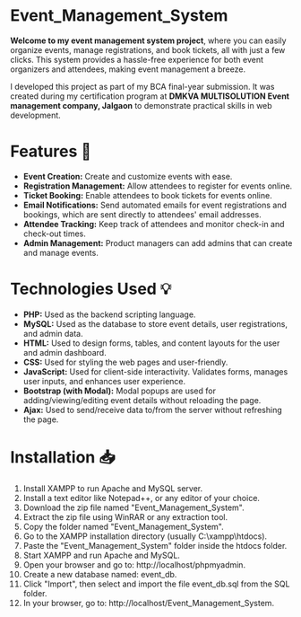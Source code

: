 # Event_Management_System
**Welcome to my event management system project**, where you can easily organize events, manage registrations, and book tickets, all with just a few clicks. This system provides a hassle-free experience for both event organizers and attendees, making event management a breeze.

I developed this project as part of my BCA final-year submission. It was created during my certification program at **DMKVA MULTISOLUTION Event management company, Jalgaon** to demonstrate practical skills in web development.

# Features 🎯
* **Event Creation:** Create and customize events with ease.
* **Registration Management:** Allow attendees to register for events online.
* **Ticket Booking:** Enable attendees to book tickets for events online.
* **Email Notifications:** Send automated emails for event registrations and bookings, which are sent directly to attendees' email addresses.
* **Attendee Tracking:** Keep track of attendees and monitor check-in and check-out times.
* **Admin Management:** Product managers can add admins that can create and manage events.

# Technologies Used 💡
* **PHP:** Used as the backend scripting language.
* **MySQL:** Used as the database to store event details, user registrations, and admin data.
* **HTML:** Used to design forms, tables, and content layouts for the user and admin dashboard.
* **CSS:** Used for styling the web pages and user-friendly.
* **JavaScript:** Used for client-side interactivity. Validates forms, manages user inputs, and enhances user experience.
* **Bootstrap (with Modal):** Modal popups are used for adding/viewing/editing event details without reloading the page.
* **Ajax:** Used to send/receive data to/from the server without refreshing the page.

# Installation 📥

1. Install XAMPP to run Apache and MySQL server.
2. Install a text editor like Notepad++, or any editor of your choice.
3. Download the zip file named "Event_Management_System".
4. Extract the zip file using WinRAR or any extraction tool.
5. Copy the folder named "Event_Management_System".
6. Go to the XAMPP installation directory (usually C:\xampp\htdocs).
7. Paste the "Event_Management_System" folder inside the htdocs folder.
8. Start XAMPP and run Apache and MySQL.
9. Open your browser and go to: http://localhost/phpmyadmin.
10. Create a new database named: event_db.
11. Click "Import", then select and import the file event_db.sql from the SQL folder.
12. In your browser, go to: http://localhost/Event_Management_System.
   
